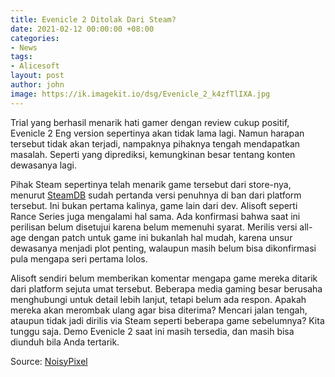 ```yaml
---
title: Evenicle 2 Ditolak Dari Steam?
date: 2021-02-12 00:00:00 +08:00
categories:
- News
tags:
- Alicesoft
layout: post
author: john
image: https://ik.imagekit.io/dsg/Evenicle_2_k4zfTlIXA.jpg
---
```


Trial yang berhasil menarik hati gamer dengan review cukup positif, Evenicle 2 Eng version sepertinya akan tidak lama lagi. Namun harapan tersebut tidak akan terjadi, nampaknya pihaknya tengah mendapatkan masalah. Seperti yang diprediksi, kemungkinan besar tentang konten dewasanya lagi.

Pihak Steam sepertinya telah menarik game tersebut dari store-nya, menurut [SteamDB](https://steamdb.info/app/1392380/history/?fbclid=IwAR1nkhmJJg1bBHe0HN-MSKtIFapr6moDd9SsPojg3vmguvWYPNRhdbrsgxg) sudah pertanda versi penuhnya di ban dari platform tersebut. Ini bukan pertama kalinya, game lain dari dev. Alisoft seperti Rance Series juga mengalami hal sama. Ada konfirmasi bahwa saat ini perilisan belum disetujui karena belum memenuhi syarat. Merilis versi all-age dengan patch untuk game ini bukanlah hal mudah, karena unsur dewasanya menjadi plot penting, walaupun masih belum bisa dikonfirmasi pula mengapa seri pertama lolos.

Alisoft sendiri belum memberikan komentar mengapa game mereka ditarik dari platform sejuta umat tersebut. Beberapa media gaming besar berusaha menghubungi untuk detail lebih lanjut, tetapi belum ada respon. Apakah mereka akan merombak ulang agar bisa diterima? Mencari jalan tengah, ataupun tidak jadi dirilis via Steam seperti beberapa game sebelumnya? Kita tunggu saja. Demo Evenicle 2 saat ini masih tersedia, dan masih bisa diunduh bila Anda tertarik.

Source: [NoisyPixel](https://noisypixel.net/evenicle-2-banned-on-steam/)